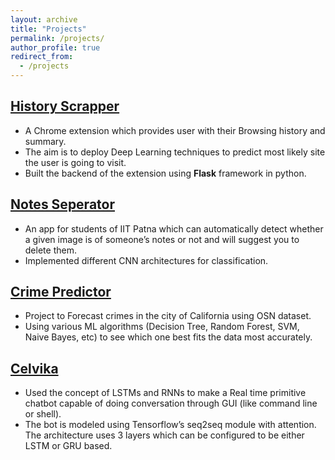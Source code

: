 ```yaml
---
layout: archive
title: "Projects"
permalink: /projects/
author_profile: true
redirect_from:
  - /projects
---
```


## __[History Scrapper](https://github.com/aquarius31/History-Scrapper)__
* A Chrome extension which provides user with their Browsing history and summary.
* The aim is to deploy Deep Learning techniques to predict most likely site the user is going to visit.
* Built the backend of the extension using **Flask** framework in python.

## __[Notes Seperator](https://github.com/dsciitpatna/Notes-Separator/tree/master/Models/Piyush)__
* An app for students of IIT Patna which can automatically detect whether a given image is of someone’s notes or not and will suggest you to delete them.
* Implemented different CNN architectures for classification.

## __[Crime Predictor](https://github.com/aquarius31/Crime-Predictor)__
* Project to Forecast crimes in the city of California using OSN dataset.
* Using various ML algorithms (Decision Tree, Random Forest, SVM, Naive Bayes, etc) to see which one best fits the data most accurately.

## __[Celvika](https://github.com/aquarius31/Celvika)__
* Used the concept of LSTMs and RNNs to make a Real time primitive chatbot capable of doing conversation through GUI (like command line or shell).
* The bot is modeled using Tensorflow’s seq2seq module with attention. The architecture uses 3 layers which can be configured to be either LSTM or GRU based.